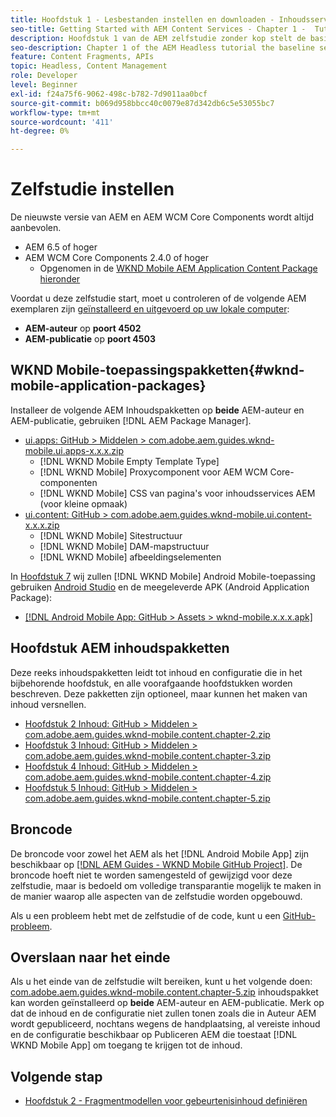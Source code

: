 ```yaml
---
title: Hoofdstuk 1 - Lesbestanden instellen en downloaden - Inhoudsservices
seo-title: Getting Started with AEM Content Services - Chapter 1 -  Tutorial Set up
description: Hoofdstuk 1 van de AEM zelfstudie zonder kop stelt de basislijninstelling voor de AEM voor de zelfstudie.
seo-description: Chapter 1 of the AEM Headless tutorial the baseline setup for the AEM instance for the tutorial.
feature: Content Fragments, APIs
topic: Headless, Content Management
role: Developer
level: Beginner
exl-id: f24a75f6-9062-498c-b782-7d9011aa0bcf
source-git-commit: b069d958bbcc40c0079e87d342db6c5e53055bc7
workflow-type: tm+mt
source-wordcount: '411'
ht-degree: 0%

---
```


# Zelfstudie instellen

De nieuwste versie van AEM en AEM WCM Core Components wordt altijd aanbevolen.

* AEM 6.5 of hoger
* AEM WCM Core Components 2.4.0 of hoger
   * Opgenomen in de [WKND Mobile AEM Application Content Package hieronder](#wknd-mobile-application-packages)

Voordat u deze zelfstudie start, moet u controleren of de volgende AEM exemplaren zijn [geïnstalleerd en uitgevoerd op uw lokale computer](https://helpx.adobe.com/experience-manager/6-5/sites/deploying/using/deploy.html#Default%20Local%20Install):

* **AEM-auteur** op **poort 4502**
* **AEM-publicatie** op **poort 4503**

## WKND Mobile-toepassingspakketten{#wknd-mobile-application-packages}

Installeer de volgende AEM Inhoudspakketten op **beide** AEM-auteur en AEM-publicatie, gebruiken [!DNL AEM Package Manager].

* [ui.apps: GitHub > Middelen > com.adobe.aem.guides.wknd-mobile.ui.apps-x.x.x.zip](https://github.com/adobe/aem-guides-wknd-mobile/releases/latest)
   * [!DNL WKND Mobile Empty Template Type]
   * [!DNL WKND Mobile] Proxycomponent voor AEM WCM Core-componenten
   * [!DNL WKND Mobile] CSS van pagina&#39;s voor inhoudsservices AEM (voor kleine opmaak)
* [ui.content: GitHub > com.adobe.aem.guides.wknd-mobile.ui.content-x.x.x.zip](https://github.com/adobe/aem-guides-wknd-mobile/releases/latest)
   * [!DNL WKND Mobile] Sitestructuur
   * [!DNL WKND Mobile] DAM-mapstructuur
   * [!DNL WKND Mobile] afbeeldingselementen

In [Hoofdstuk 7](./chapter-7.md) wij zullen [!DNL WKND Mobile] Android Mobile-toepassing gebruiken [Android Studio](https://developer.android.com/studio) en de meegeleverde APK (Android Application Package):

* [[!DNL Android Mobile App: GitHub > Assets > wknd-mobile.x.x.x.apk]](https://github.com/adobe/aem-guides-wknd-mobile/releases/latest)

## Hoofdstuk AEM inhoudspakketten

Deze reeks inhoudspakketten leidt tot inhoud en configuratie die in het bijbehorende hoofdstuk, en alle voorafgaande hoofdstukken worden beschreven. Deze pakketten zijn optioneel, maar kunnen het maken van inhoud versnellen.

* [Hoofdstuk 2 Inhoud: GitHub > Middelen > com.adobe.aem.guides.wknd-mobile.content.chapter-2.zip](https://github.com/adobe/aem-guides-wknd-mobile/releases/latest)
* [Hoofdstuk 3 Inhoud: GitHub > Middelen > com.adobe.aem.guides.wknd-mobile.content.chapter-3.zip](https://github.com/adobe/aem-guides-wknd-mobile/releases/latest)
* [Hoofdstuk 4 Inhoud: GitHub > Middelen > com.adobe.aem.guides.wknd-mobile.content.chapter-4.zip](https://github.com/adobe/aem-guides-wknd-mobile/releases/latest)
* [Hoofdstuk 5 Inhoud: GitHub > Middelen > com.adobe.aem.guides.wknd-mobile.content.chapter-5.zip](https://github.com/adobe/aem-guides-wknd-mobile/releases/latest)

## Broncode

De broncode voor zowel het AEM als het [!DNL Android Mobile App] zijn beschikbaar op [[!DNL AEM Guides - WKND Mobile GitHub Project]](https://github.com/adobe/aem-guides-wknd-mobile). De broncode hoeft niet te worden samengesteld of gewijzigd voor deze zelfstudie, maar is bedoeld om volledige transparantie mogelijk te maken in de manier waarop alle aspecten van de zelfstudie worden opgebouwd.

Als u een probleem hebt met de zelfstudie of de code, kunt u een [GitHub-probleem](https://github.com/adobe/aem-guides-wknd-mobile/issues).

## Overslaan naar het einde

Als u het einde van de zelfstudie wilt bereiken, kunt u het volgende doen: [com.adobe.aem.guides.wknd-mobile.content.chapter-5.zip](https://github.com/adobe/aem-guides-wknd-mobile/releases/latest) inhoudspakket kan worden geïnstalleerd op **beide** AEM-auteur en AEM-publicatie. Merk op dat de inhoud en de configuratie niet zullen tonen zoals die in Auteur AEM wordt gepubliceerd, nochtans wegens de handplaatsing, al vereiste inhoud en de configuratie beschikbaar op Publiceren AEM die toestaat [!DNL WKND Mobile App] om toegang te krijgen tot de inhoud.


## Volgende stap

* [Hoofdstuk 2 - Fragmentmodellen voor gebeurtenisinhoud definiëren](./chapter-2.md)
